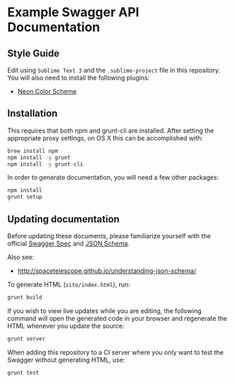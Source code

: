 # Example Swagger API Documentation

## Style Guide

Edit using `Sublime Text 3` and the `.sublime-project` file in this repository.  You will also need to install the following plugins:

* [Neon Color Scheme](https://packagecontrol.io/packages/Neon%20Color%20Scheme)

## Installation

This requires that both npm and grunt-cli are installed. After setting the
appropriate proxy settings, on OS X this can be accomplished with:

```bash
brew install npm
npm install -g grunt
npm install -g grunt-cli
```

In order to generate documentation, you will need a few other packages:

```bash
npm install
grunt setup
```

## Updating documentation

Before updating these documents, please familiarize yourself with the official [Swagger Spec](https://github.com/swagger-api/swagger-spec/blob/master/versions/2.0.md) and [JSON Schema](http://json-schema.org/).

Also see:

* http://spacetelescope.github.io/understanding-json-schema/

To generate HTML (`site/index.html`), run:

```bash
grunt build
```

If you wish to view live updates while you are editing, the following command will open the generated code in your browser and regenerate the HTML whenever you update the source:

```bash
grunt server
```

When adding this repository to a CI server where you only want to test the Swagger without generating HTML, use:

```bash
grunt test
```
